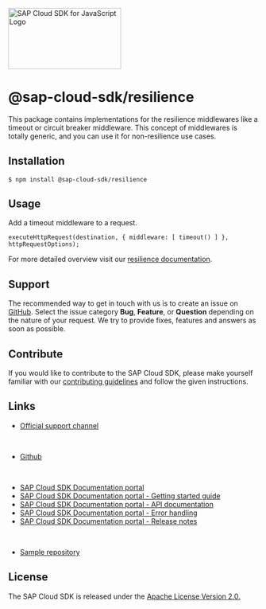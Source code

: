 <!-- sap-cloud-sdk-logo -->
<!-- This block is inserted by scripts/replace-common-readme.ts. Do not adjust it manually. -->
<a href="https://sap.com/s4sdk"><img src="https://help.sap.com/doc/2324e9c3b28748a4ae2ad08166d77675/1.0/en-US/logo-with-js.svg" alt="SAP Cloud SDK for JavaScript Logo" height="122.92" width="226.773"/></a>
<!-- sap-cloud-sdk-logo-stop -->

# @sap-cloud-sdk/resilience

This package contains implementations for the resilience middlewares like a timeout or circuit breaker middleware. 
This concept of middlewares is totally generic, and you can use it for non-resilience use cases.

## Installation

```
$ npm install @sap-cloud-sdk/resilience
```

## Usage

Add a timeout middleware to a request.

```
executeHttpRequest(destination, { middleware: [ timeout() ] }, httpRequestOptions);
```
For more detailed overview visit our [resilience documentation](https://sap.github.io/cloud-sdk/docs/js/v3/guides/resilience).

<!-- sap-cloud-sdk-common-readme -->
<!-- This block is inserted by scripts/replace-common-readme.ts. Do not adjust it manually. -->
## Support

The recommended way to get in touch with us is to create an issue on [GitHub](https://github.com/SAP/cloud-sdk-js/issues).
Select the issue category **Bug**, **Feature**, or **Question** depending on the nature of your request.
We try to provide fixes, features and answers as soon as possible.

## Contribute

If you would like to contribute to the SAP Cloud SDK, please make yourself familiar with our [contributing guidelines](https://github.com/SAP/cloud-sdk-js/blob/main/CONTRIBUTING.md) and follow the given instructions.

## Links
- [Official support channel](https://github.com/SAP/cloud-sdk-js/issues/new/choose)

<br>

- [Github](https://github.com/SAP/cloud-sdk-js)

<br>

- [SAP Cloud SDK Documentation portal](https://sap.github.io/cloud-sdk)
- [SAP Cloud SDK Documentation portal - Getting started guide](https://sap.github.io/cloud-sdk/docs/js/getting-started)
- [SAP Cloud SDK Documentation portal - API documentation](https://sap.github.io/cloud-sdk/api/latest)
- [SAP Cloud SDK Documentation portal - Error handling](https://sap.github.io/cloud-sdk/docs/js/features/error-handling)
- [SAP Cloud SDK Documentation portal - Release notes](https://sap.github.io/cloud-sdk/docs/js/release-notes-sap-cloud-sdk-for-javascript-and-typescript)

<br>

- [Sample repository](https://github.com/SAP-samples/cloud-sdk-js)

## License

The SAP Cloud SDK is released under the [Apache License Version 2.0.](http://www.apache.org/licenses/)
<!-- sap-cloud-sdk-common-readme-stop -->
